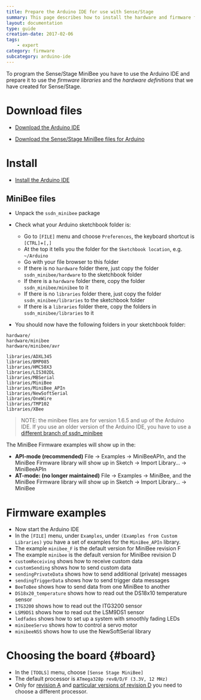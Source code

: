 ```yaml
---
title: Prepare the Arduino IDE for use with Sense/Stage
summary: This page describes how to install the hardware and firmware files for the Arduino IDE
layout: documentation
type: guide
creation-date: 2017-02-06
tags: 
    - expert
category: firmware
subcategory: arduino-ide
---
```


To program the Sense/Stage MiniBee you have to use the Arduino IDE and prepare it to use the *firmware libraries* and the *hardware definitions* that we have created for Sense/Stage.

# Download files

* [Download the Arduino IDE](https://www.arduino.cc/en/Main/Software)

* [Download the Sense/Stage MiniBee files for Arduino](https://github.com/sensestage/ssdn_minibee)

# Install

* [Install the Arduino IDE](https://www.arduino.cc/en/Guide/HomePage)

## MiniBee files

* Unpack the `ssdn_minibee` package

* Check what your Arduino sketchbook folder is:
    * Go to `[FILE]` menu and choose `Preferences`, the keyboard shortcut is `[CTRL]`+`[,]`
    * At the top it tells you the folder for the `Sketchbook location`, e.g. `~/Arduino`
    * Go with your file browser to this folder
    * If there is no `hardware` folder there, just copy the folder `ssdn_minibee/hardware` to the sketchbook folder
    * If there is a `hardware` folder there, copy the folder `ssdn_minibee/minibee` to it
    * If there is no `libraries` folder there, just copy the folder `ssdn_minibee/libraries` to the sketchbook folder
    * If there is a `libraries` folder there, copy the folders in `ssdn_minibee/libraries` to it

* You should now have the following folders in your sketchbook folder:

```
hardware/
hardware/minibee
hardware/minibee/avr

libraries/ADXL345
libraries/BMP085
libraries/HMC58X3
libraries/LIS302DL
libraries/MBSerial
libraries/MiniBee
libraries/MiniBee_APIn
libraries/NewSoftSerial
libraries/OneWire
libraries/TMP102
libraries/XBee

```

> NOTE: the minibee files are for version 1.6.5 and up of the Arduino IDE. If you use an older version of the Arduino IDE, you have to use a [different branch of ssdn_minibee](https://github.com/sensestage/ssdn_minibee/tree/arduino_1-0)


The MiniBee Firmware examples will show up in the:

* **API-mode (recommended)** File -> Examples -> MiniBeeAPIn, and the MiniBee Firmware library will show up in Sketch -> Import Library… -> MiniBeeAPIn
* **AT-mode: (no longer maintained)** File -> Examples -> MiniBee, and the MiniBee Firmware library will show up in Sketch -> Import Library… -> MiniBee


# Firmware examples

* Now start the Arduino IDE
* In the `[FILE]` menu, under `Examples`, under `(Examples from Custom Libraries)` you have a set of examples for the `MiniBee_APIn` library.
* The example `minibee_F` is the default version for MiniBee revision F
* The example `minibee` is the default version for MiniBee revision D
* `customReceiving` shows how to receive custom data
* `customSending` shows how to send custom data
* `sendingPrivateData` shows how to send additional (private) messages
* `sendingTriggerData` shows how to send trigger data messages
* `BeeToBee` shows how to send data from one MiniBee to another
* `DS18x20_temperature` shows how to read out the DS18x10 temperature sensor
* `ITG3200` shows how to read out the ITG3200 sensor
* `LSM9DS1` shows how to read out the LSM9DS1 sensor
* `ledfades` shows how to set up a system with smoothly fading LEDs
* `minibeeServo` shows how to control a servo motor
* `minibeeNSS` shows how to use the NewSoftSerial library


# Choosing the board {#board}

* In the `[TOOLS]` menu, choose `[Sense Stage MiniBee]`
* The default processor is `ATmega328p revB/D/F (3.3V, 12 MHz)`
* Only for [revision A](minibee-revision-a#programmingfirmware) and [particular versions of revision D](minibee-revision-d#subversions) you need to choose a different processor.

